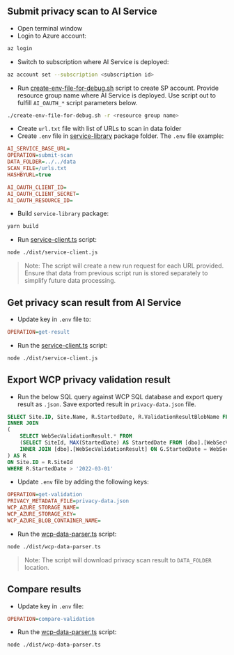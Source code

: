 <!--
Copyright (c) Microsoft Corporation. All rights reserved.
Licensed under the MIT License.
-->

## Submit privacy scan to AI Service

-   Open terminal window
-   Login to Azure account:

```bash
az login
```

-   Switch to subscription where AI Service is deployed:

```bash
az account set --subscription <subscription id>
```

-   Run [create-env-file-for-debug.sh](https://github.com/microsoft/accessibility-insights-service/blob/main/packages/resource-deployment/scripts/create-env-file-for-debug.sh) script to create SP account. Provide resource group name where AI Service is deployed. Use script out to fulfill `AI_OAUTH_*` script parameters below.

```bash
./create-env-file-for-debug.sh -r <resource group name>
```

-   Create `url.txt` file with list of URLs to scan in data folder
-   Create `.env` file in [service-library](https://github.com/microsoft/accessibility-insights-service/tree/main/packages/service-library) package folder. The `.env` file example:

```ini
AI_SERVICE_BASE_URL=
OPERATION=submit-scan
DATA_FOLDER=../../data
SCAN_FILE=/urls.txt
HASHBYURL=true

AI_OAUTH_CLIENT_ID=
AI_OAUTH_CLIENT_SECRET=
AI_OAUTH_RESOURCE_ID=
```

-   Build `service-library` package:

```bash
yarn build
```

-   Run [service-client.ts](https://github.com/microsoft/accessibility-insights-service/blob/main/packages/service-library/src/dev-utilities/service-client.ts) script:

```bash
node ./dist/service-client.js
```

> Note: The script will create a new run request for each URL provided. Ensure that data from previous script run is stored separately to simplify future data processing.

## Get privacy scan result from AI Service

-   Update key in `.env` file to:

```ini
OPERATION=get-result
```

-   Run the [service-client.ts](https://github.com/microsoft/accessibility-insights-service/blob/main/packages/service-library/src/dev-utilities/service-client.ts) script:

```bash
node ./dist/service-client.js
```

## Export WCP privacy validation result

-   Run the below SQL query against WCP SQL database and export query result as `.json`. Save exported result in `privacy-data.json` file.

```SQL
SELECT Site.ID, Site.Name, R.StartedDate, R.ValidationResultBlobName FROM [dbo].[Site]
INNER JOIN
(
	SELECT WebSecValidationResult.* FROM
	(SELECT SiteId, MAX(StartedDate) AS StartedDate FROM [dbo].[WebSecValidationResult] GROUP BY SiteId) AS G
	INNER JOIN [dbo].[WebSecValidationResult] ON G.StartedDate = WebSecValidationResult.StartedDate
) AS R
ON Site.ID = R.SiteId
WHERE R.StartedDate > '2022-03-01'
```

-   Update `.env` file by adding the following keys:

```ini
OPERATION=get-validation
PRIVACY_METADATA_FILE=privacy-data.json
WCP_AZURE_STORAGE_NAME=
WCP_AZURE_STORAGE_KEY=
WCP_AZURE_BLOB_CONTAINER_NAME=
```

-   Run the [wcp-data-parser.ts](https://github.com/microsoft/accessibility-insights-service/blob/main/packages/service-library/src/dev-utilities/wcp-data-parser.ts) script:

```bash
node ./dist/wcp-data-parser.ts
```

> Note: The script will download privacy scan result to `DATA_FOLDER` location.

## Compare results

-   Update key in `.env` file:

```ini
OPERATION=compare-validation
```

-   Run the [wcp-data-parser.ts](https://github.com/microsoft/accessibility-insights-service/blob/main/packages/service-library/src/dev-utilities/wcp-data-parser.ts) script:

```bash
node ./dist/wcp-data-parser.ts
```
